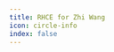 ```yaml
---
title: RHCE for Zhi Wang
icon: circle-info
index: false
---
```


<PDF url="/assets/pdf/RHCE_Zhi_Wang.pdf" />